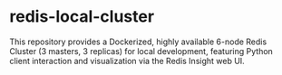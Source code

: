 # redis-local-cluster
This repository provides a Dockerized, highly available 6-node Redis Cluster (3 masters, 3 replicas) for local development, featuring Python client interaction and visualization via the Redis Insight web UI.
